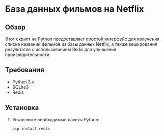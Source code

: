# База данных фильмов на Netflix

## Обзор

Этот скрипт на Python предоставляет простой интерфейс для получения списка названий фильмов из базы данных Netflix, а также кеширования результатов с использованием Redis для улучшения производительности.

## Требования

- Python 3.x
- SQLite3
- Redis

## Установка

1. Установите необходимые пакеты Python:

   ```bash
   pip install redis
